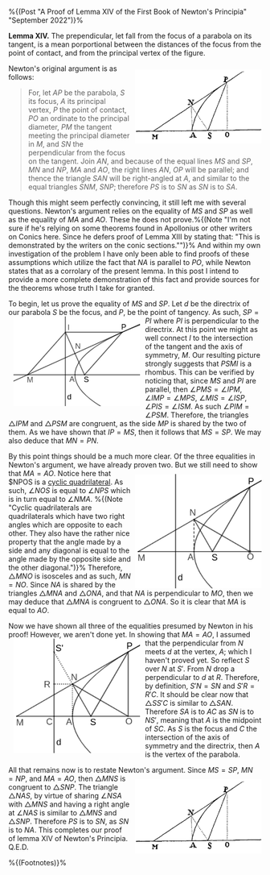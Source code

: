 <!--
("A Proof of Lemma XIV of the First Book of Newton's Principia" (july 16 2022) "blog/lemma14.html")
-->

%{(Post "A Proof of Lemma XIV of the First Book of Newton's Principia"
   "September 2022")}%

**Lemma XIV.** The prependicular, let fall from the focus of a parabola on its
tangent, is a mean porportional between the distances of the focus from the 
point of contact, and from the principal vertex of the figure.

<img src='lemma14.png' 
     align='right'
     style='padding: 10px 0px 10px 10px; max-width: 50%'>
Newton's original argument is as follows:

>For, let $AP$ be the parabola, $S$ its focus, $A$ its principal vertex, $P$
>the point of contact, $PO$ an ordinate to the principal diameter, $PM$ the 
>tangent meeting the principal diameter in $M$, and $SN$ the perpendicular from
>the focus on the tangent. Join $AN$, and because of the equal lines $MS$ and 
>$SP$, $MN$ and $NP$, $MA$ and $AO$, the right lines $AN$, $OP$ will be 
>parallel; and thence the triangle $SAN$ will be right-angled at $A$, and 
>similar to the equal triangles $SNM$, $SNP$; therefore $PS$ is to $SN$ as $SN$
>is to $SA$.

Though this might seem perfectly convincing, it still left me with several
questions. Newton's argument relies on the equality of $MS$ and $SP$ as well
as the equality of $MA$ and $AO$. These he does not prove.%{(Note "I'm not sure
if he's relying on some theorems found in Apollonius or other writers on Conics 
here. Since he defers proof of Lemma XIII by stating that: \"This is 
demonstrated by the writers on the conic sections.\"")}% And within my own 
investigation of the problem I have only been able to find proofs of these 
assumptions which utilize the fact that $NA$ is parallel to $PO$, while Newton 
states that as a corrolary of the present lemma. In this post I intend to 
provide a more complete demonstration of this fact and provide sources for the 
theorems whose truth I take for granted.

To begin, let us prove the equality of $MS$ and $SP$. Let $d$ be the directrix
of our parabola $S$ be the focus, and $P$, be the point of tangency. As such,
<img src='lemma14-1.png' 
     align='left'
     style='padding: 0px 10px 10px 10px; max-width: 50%'>
$SP = PI$ where $PI$ is perpendicular to the directrix. At this point we might
as well connect $I$ to the intersection of the tangent and the axis of symmetry,
$M$. Our resulting picture strongly suggests that $PSMI$ is a rhombus. This can
be verified by noticing that, since $MS$ and $PI$ are parallel, then
$\angle PMS = \angle IPM$, $\angle IMP = \angle MPS$, $\angle MIS = \angle ISP$,
$\angle PIS = \angle ISM$. As such $\angle PIM = \angle PSM$. Therefore, the
triangles $\triangle IPM$ and $\triangle PSM$ are congruent, as the side $MP$
is shared by the two of them. As we have shown that $IP = MS$, then it follows
that $MS = SP$. We may also deduce that $MN = PN$.

By this point things should be a much more clear. Of the three equalities in
Newton's argument, we have already proven two. But we still need to show that
$MA = AO$.
<img src='lemma14-2.png' 
     align='right'
     style='padding: 10px 0px 0px 0px; max-width: 50%'>
Notice here that $NPOS is a 
[cyclic quadrilateral](https://en.wikipedia.org/wiki/Cyclic_quadrilateral).
As such, $\angle NOS$ is equal to $\angle NPS$ which is in turn equal to 
$\angle NMA$.  %{(Note "Cyclic quadrilaterals are quadrilaterals which have two 
right angles which are opposite to each other. They also have the rather nice 
property that the angle made by a side and any diagonal is equal to the angle 
made by the opposite side and the other diagonal.")}% Therefore, 
$\triangle MNO$ is isosceles and as such, $MN = NO$. Since $NA$ is shared by 
the triangles $\triangle MNA$ and $\triangle ONA$, and that $NA$ is 
perpendicular to $MO$, then we may deduce that $\triangle MNA$ is congruent to 
$\triangle ONA$. So it is clear that $MA$ is equal to $AO$.

Now we have shown all three of the equalities presumed by Newton in his proof!
However, we aren't done yet. In showing that $MA = AO$, I assumed that the 
<img src='lemma14-3.png' 
     align='left'
     style='padding: 0px 10px 10px 10px; max-width: 50%'>
perpendicular from $N$ meets $d$ at the vertex, $A$;
which I haven't proved yet. So reflect $S$ over $N$ at $S'$. From $N$ drop a 
perpendicular to $d$ at $R$. Therefore, by definition, $S'N = SN$ and
$S'R = R'C$. It should be clear now that $\triangle SS'C$ is similar to 
$\triangle SAN$. Therefore $SA$ is to $AC$ as $SN$ is to $NS'$, meaning that 
$A$ is the midpoint of $SC$. As $S$ is the focus and $C$ the intersection of the
axis of symmetry and the directrix, then $A$ is the vertex of the parabola.

All that remains now is to restate Newton's argument. Since $MS = SP$,
<img src='lemma14.png' 
     align='right'
     style='padding: 10px 0px 10px 10px; max-width: 50%'>
$MN = NP$, and $MA = AO$, then $\triangle MNS$ is congruent to $\triangle SNP$.
The triangle $\triangle NAS$, by virtue of sharing $\angle NSA$ with 
$\triangle MNS$ and having a right angle at $\angle NAS$ is similar to 
$\triangle MNS$ and $\triangle SNP$. Therefore $PS$ is to $SN$, as $SN$ is to
$NA$. This completes our proof of lemma XIV of Newton's Principia. Q.E.D.

%{(Footnotes)}%
